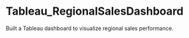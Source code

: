 # Tableau_RegionalSalesDashboard
Built a Tableau dashboard to visualize regional sales performance.
